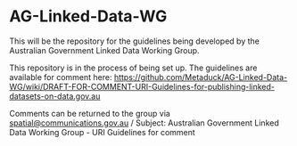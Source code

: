 AG-Linked-Data-WG
=================

This will be the repository for the guidelines being developed by the Australian Government Linked Data Working Group.

This repository is in the process of being set up. The guidelines are available for comment here: https://github.com/Metaduck/AG-Linked-Data-WG/wiki/DRAFT-FOR-COMMENT-URI-Guidelines-for-publishing-linked-datasets-on-data.gov.au

Comments can be returned to the group via spatial@communications.gov.au / Subject: Australian Government Linked Data Working Group - URI Guidelines for comment
